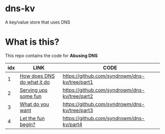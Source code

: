 # dns-kv
A key/value store that uses DNS

# What is this?
This repo contains the code for **Abusing DNS**

|idx|LINK|CODE|
|---|----|----|
|1| [How does DNS do what it do](https://www.offensivecontext.com/abusing-dns-part-1-how-does-dns-do-what-it-do/)| https://github.com/syndrowm/dns-kv/tree/part1 |
|2| [Serving ups some fun](https://www.offensivecontext.com/abusing-dns-part-2-2/) | https://github.com/syndrowm/dns-kv/tree/part2 |
|3| [What do you want](https://www.offensivecontext.com/abusing-dns-part-3-client/) | https://github.com/syndrowm/dns-kv/tree/part3 |
|4| [Let the fun begin?](https://www.offensivecontext.com/abusing-dns-part-4-let-the-fun-begin/) | https://github.com/syndrowm/dns-kv/part4 |
